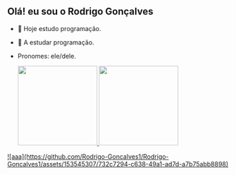 ## Olá! eu sou o Rodrigo Gonçalves

- 🔭 Hoje estudo programação.
- 🌱 A estudar programação.
- Pronomes: ele/dele.

  <div>
  <a href="https://github.com/Rodrigo-Goncalves1">
  <img height="180cm" src="https://github-readme-status.vercel.app/api?username=Rodrigo-Goncalves1&show_icons=true&theme=dracula&include_all_comits=true&counts_private=true"/>
  <img height="180cm" src="https://github-readme-status.vercel.app/api/top-langs/?username=Rodrigo-Goncalves1&layout=compact&langs_count=16&theme=dark"/>
</div>
![aaa](https://github.com/Rodrigo-Goncalves1/Rodrigo-Goncalves1/assets/153545307/732c7294-c638-49a1-ad7d-a7b75abb8898)
